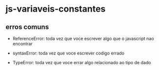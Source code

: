 # js-variaveis-constantes

## erros comuns

- ReferenceError: toda vez que voce escrever algo que o javascript nao encontrar

- syntaxError: toda vez que voce escrever codigo errado

- TypeError: toda vez que voce errar algo relacionado ao tipo de dado